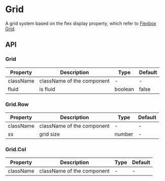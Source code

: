 # Grid

A grid system based on the flex display property, which refer to [Flexbox Grid](http://flexboxgrid.com/).

<div id="demos"></div>

## API

### Grid

<div class="api-container">

| Property  | Description                | Type    | Default |
| --------- | -------------------------- | ------- | ------- |
| className | className of the component | -       | -       |
| fluid     | is fluid                   | boolean | false   |

</div>

### Grid.Row

<div class="api-container">

| Property  | Description                | Type   | Default |
| --------- | -------------------------- | ------ | ------- |
| className | className of the component | -      | -       |
| xs        | grid size                  | number | -       |

</div>

### Grid.Col

<div class="api-container">

| Property  | Description                | Type | Default |
| --------- | -------------------------- | ---- | ------- |
| className | className of the component | -    | -       |

</div>
